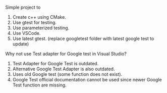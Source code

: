 Simple project to
1. Create c++ using CMake.
2. Use gtest for testing.
3. Use parameterized testing.
4. Use VSCode.
5. Use latest gtest. (replace googletest folder with latest google test to update)

Why not use Test adapter for Google test in Visual Studio?
1. Test Adapter for Google Test is outdated.
2. Alternative Google Test Adapter is also outdated.
3. Uses old Google test (some function does not exist).
4. Google Test official documentation cannot be used since newer Google Test function are missing. 
